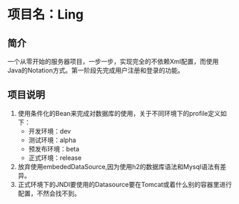 # 项目名：Ling
## 简介
一个从零开始的服务器项目，一步一步，实现完全的不依赖Xml配置，而使用Java的Notation方式。第一阶段先完成用户注册和登录的功能。
## 项目说明
1. 使用条件化的Bean来完成对数据库的使用，关于不同环境下的profile定义如下：
    * 开发环境：dev
    * 测试环境：alpha
    * 预发布环境：beta
    * 正式环境：release
2. 放弃使用embededDataSource,因为使用h2的数据库语法和Mysql语法有差异。
3. 正式环境下的JNDI要使用的Datasource要在Tomcat或着什么别的容器里进行配置，不然会找不到。